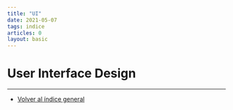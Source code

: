 ```yaml
---
title: "UI"
date: 2021-05-07
tags: indice
articles: 0
layout: basic
---
```


# User Interface Design

---

- [Volver al índice general](../index)
